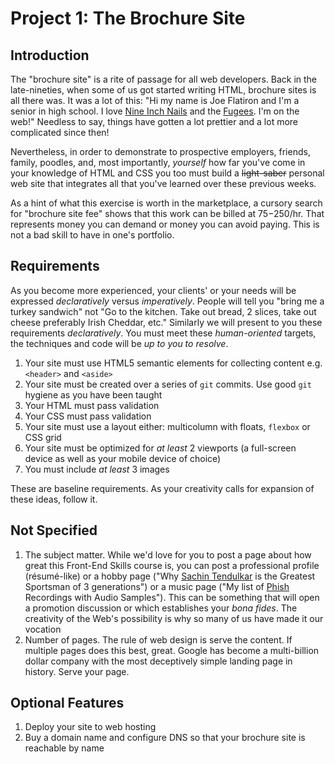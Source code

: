 # Project 1: The Brochure Site

## Introduction

The "brochure site" is a rite of passage for all web developers. Back in the
late-nineties, when some of us got started writing HTML, brochure sites is all
there was. It was a lot of this: "Hi my name is Joe Flatiron and I'm a senior
in high school. I love [Nine Inch Nails][NIN] and the [Fugees][]. I'm on the
web!" Needless to say, things have gotten a lot prettier and a lot more
complicated since then!

Nevertheless, in order to demonstrate to prospective employers, friends,
family, poodles, and, most importantly, _yourself_ how far you've come in your
knowledge of HTML and CSS you too must build a <span style="text-decoration:
line-through">light-saber</span> personal web site that integrates all that
you've learned over these previous weeks.

As a hint of what this exercise is worth in the marketplace, a cursory search
for "brochure site fee" shows that this work can be billed at $75-$250/hr. That
represents money you can demand or money you can avoid paying. This is not a
bad skill to have in one's portfolio.

## Requirements

As you become more experienced, your clients' or your needs will be expressed
_declaratively_ versus _imperatively_. People will tell you "bring me a turkey
sandwich" not "Go to the kitchen. Take out bread, 2 slices, take out cheese
preferably Irish Cheddar, etc." Similarly we will present to you these
requirements _declaratively_. You must meet these _human-oriented_ targets, the
techniques and code will be _up to you to resolve_.

1. Your site must use HTML5 semantic elements for collecting content e.g.
   `<header>` and `<aside>`
2. Your site must be created over a series of `git` commits. Use good `git`
   hygiene as you have been taught
3. Your HTML must pass validation
4. Your CSS must pass validation
5. Your site must use a layout either: multicolumn with floats, `flexbox` or
   CSS grid
6. Your site must be optimized for _at least_ 2 viewports (a full-screen device
   as well as your mobile device of choice)
7. You must include _at least_ 3 images

These are baseline requirements. As your creativity calls for expansion of
these ideas, follow it.

## Not Specified

1. The subject matter. While we'd love for you to post a page about how great
   this Front-End Skills course is, you can post a professional profile
   (r&eacute;sum&eacute;-like) or a hobby page ("Why [Sachin Tendulkar][ST] is the
   Greatest Sportsman of 3 generations") or a music page ("My list of [Phish][]
   Recordings with Audio Samples"). This can be something that will open a
   promotion discussion or which establishes your _bona fides_. The creativity
   of the Web's possibility is why so many of us have made it our vocation
2. Number of pages. The rule of web design is serve the content. If multiple
   pages does this best, great. Google has become a multi-billion dollar
   company with the most deceptively simple landing page in history. Serve your
   page.

## Optional Features

1. Deploy your site to web hosting
2. Buy a domain name and configure DNS so that your brochure site is reachable
   by name

[NIN]: https://en.wikipedia.org/wiki/Nine_Inch_Nails
[Fugees]: https://en.wikipedia.org/wiki/Fugees
[ST]: https://en.wikipedia.org/wiki/Sachin_Tendulkar
[Phish]: https://en.wikipedia.org/wiki/Phish
